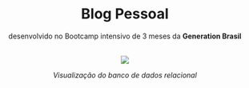
<div align="center" >
  
  # Blog Pessoal

  <p>desenvolvido no Bootcamp intensivo de 3 meses da <b>Generation Brasil</b> </p> </br>
<img src="https://github.com/ViniOM/blog_pessoal/assets/73274632/f04aecb5-5d77-49ea-8328-af8cd0a5d474"/>

  <i>Visualização do banco de dados relacional</i>
</div>
